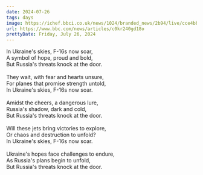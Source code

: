 ```yaml
---
date: 2024-07-26
tags: days
image: https://ichef.bbci.co.uk/news/1024/branded_news/2b94/live/cce4bb60-4aab-11ef-aebc-6de4d31bf5cd.jpg
url: https://www.bbc.com/news/articles/c0kr240gd18o
prettyDate: Friday, July 26, 2024
---
```

In Ukraine's skies, F-16s now soar,<br>A symbol of hope, proud and bold,<br>But Russia's threats knock at the door.<br><br>They wait, with fear and hearts unsure,<br>For planes that promise strength untold,<br>In Ukraine's skies, F-16s now soar.<br><br>Amidst the cheers, a dangerous lure,<br>Russia's shadow, dark and cold,<br>But Russia's threats knock at the door.<br><br>Will these jets bring victories to explore,<br>Or chaos and destruction to unfold?<br>In Ukraine's skies, F-16s now soar.<br><br>Ukraine's hopes face challenges to endure,<br>As Russia's plans begin to unfold,<br>But Russia's threats knock at the door.